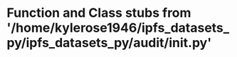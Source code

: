 # Function and Class stubs from '/home/kylerose1946/ipfs_datasets_py/ipfs_datasets_py/audit/__init__.py'

